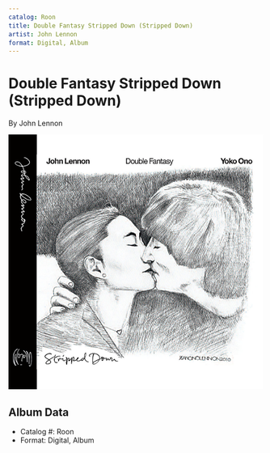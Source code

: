 ```yaml
---
catalog: Roon
title: Double Fantasy Stripped Down (Stripped Down)
artist: John Lennon
format: Digital, Album
---
```


# Double Fantasy Stripped Down (Stripped Down)

By John Lennon

![](../../assets/albumcovers/John_Lennon-Double_Fantasy_Stripped_Down_Stripped_Down.png)

## Album Data

- Catalog #: Roon
- Format: Digital, Album

